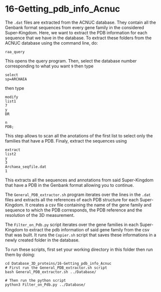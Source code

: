 # 16-Getting_pdb_info_Acnuc

The `.dat` files are extracted from the ACNUC database. They contain all the Genbank format sequences from every gene family in the considered Super-Kingdom. Here, we want to extract the PDB information for each sequence that we have in the database.
To extract these folders from the ACNUC database using the command line, do:
```
raa_query
```
This opens the query program.
Then, select the database number corresponding to what you want `9`
then type
```
select
sp=ARCHAEA
```
then type 
```
modify
list1
7
y
DR

n
PDB;
```
This step allows to scan all the anotations of the first list to select only the families that have a PDB.
Finaly, extract the sequences using 
```
extract
list2
y
3
Archaea_seqfile.dat
1
```
This extracts all the sequences and annotations from said Super-Kingdom that have a PDB in the Genbank format allowing you to continue. 

The `General_PDB_extractor.sh` program iterates over the lines in the `.dat` files and extracts all the references of each PDB structure for each Super-Kingdom. It creates a csv file containing the name of the gene family and sequence to which the PDB corresponds, the PDB reference and the resolution of the 3D measurement.

The `Filter_on_Pdb.py` script iterates over the gene families in each Super-Kingdom to extract the pdb information of said gene family from the csv that was built. It runs the `Copier.sh` script that saves these informations in a newly created folder in the database.

To run these scripts, first set your working directory in this folder then run them by doing:
```
cd Database_3D_proteins/16-Getting_pdb_info_Acnuc
# First run the General_PDB_extractor.sh script
bash General_PDB_extractor.sh ../Database/

# Then run the python script
python3 Filter_on_Pdb.py ../Database/
```

